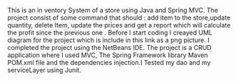This is an in ventory System of a store using Java and Spring MVC.
The project consist of some command that should : add item to the store,update quantity, delete Item, update the prices and get 
a report which will calculate the profit since the previous one .
Before I start coding I creayed UML diagram for the project which is include in this link as a png picture.
I completed the project using the NetBeans IDE. The project is a CRUD application where I used MVC, The Spring Framework 
library Maven POM.xml file and the dependencies injection.I Tested my dao and my serviceLayer using Junit.
